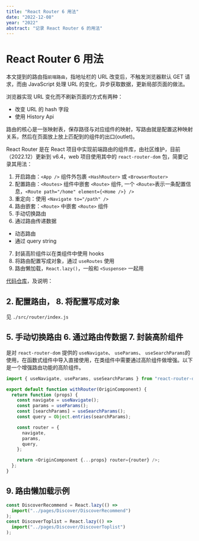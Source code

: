 ```yaml
---
title: "React Router 6 用法"
date: "2022-12-08"
year: "2022"
abstract: "记录 React Router 6 的用法"
---
```


# React Router 6 用法

本文提到的路由指`前端路由`，指地址栏的 URL 改变后，不触发浏览器默认 GET 请求，而由 JavaScript 处理 URL 的变化，异步获取数据，更新局部页面的做法。

浏览器实现 URL 变化而不刷新页面的方式有两种：

  - 改变 URL 的 hash 字段
  - 使用 History Api

路由的核心是一张映射表，保存路径与对应组件的映射，写路由就是配置这种映射关系，然后在页面放上放上匹配到的组件的出口(outlet)。

React Router 是在 React 项目中实现前端路由的组件库，由社区维护，目前（2022.12）更新到 v6.4，web 项目使用其中的 `react-router-dom` 包，简要记录其用法：

1. 开启路由：`<App />` 组件外包裹 `<HashRouter>` 或 `<BrowserRouter>`
2. 配置路由：`<Routes>` 组件中嵌套 `<Route>` 组件, 一个 `<Route>`表示一条配置信息，`<Route path="/home" element={<Home />} />`
3. 重定向：使用 `<Navigate to="/path" />`
4. 路由嵌套：`<Route>` 中嵌套 `<Route>` 组件
5. 手动切换路由
6. 通过路由传递数据
  - 动态路由
  - 通过 query string
7. 封装高阶组件以在类组件中使用 hooks
8. 将路由配置写成对象，通过 `useRoutes` 使用
9. 路由懒加载，`React.lazy()`，一般和 `<Suspense>` 一起用

[代码仓库](https://github.com/went2/react-router-demo)，及说明：

## 2. 配置路由， 8. 将配置写成对象

见 `./src/router/index.js`

## 5. 手动切换路由 6. 通过路由传数据 7. 封装高阶组件

是对 `react-router-dom` 提供的 `useNavigate`、 `useParams`、 `useSearchParams`的使用，在函数式组件中导入直接使用，在类组件中需要通过高阶组件做增强。以下是一个增强路由功能的高阶组件。

```js
import { useNavigate, useParams, useSearchParams } from "react-router-dom";

export default function withRouter(OriginComponent) {
  return function (props) {
    const navigate = useNavigate();
    const params = useParams();
    const [searchParams] = useSearchParams();
    const query = Object.entries(searchParams);

    const router = {
      navigate,
      params,
      query,
    };

    return <OriginComponent {...props} router={router} />;
  };
}
```

## 9. 路由懒加载示例

```js
const DiscoverRecommend = React.lazy(() =>
  import("../pages/Discover/DiscoverRecommend")
);
const DiscoverToplist = React.lazy(() =>
  import("../pages/Discover/DiscoverToplist")
);
```
